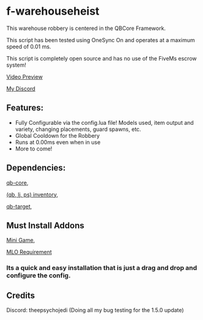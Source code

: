 # f-warehouseheist

This warehouse robbery is centered in the QBCore Framework.

This script has been tested using OneSync On and operates at a maximum speed of 0.01 ms.

This script is completely open source and has no use of the FiveMs escrow system!

[Video Preview](https://youtu.be/xurD9OySnfk)

[My Discord](https://discord.gg/xPcKNWZMpG)

## Features:

- Fully Configurable via the config.lua file! Models used, item output and variety, changing placements, guard spawns, etc.
- Global Cooldown for the Robbery
- Runs at 0.00ms even when in use
- More to come!

## Dependencies:
[qb-core](https://github.com/qbcore-framework/qb-core),

[(qb, lj, ps) inventory](https://github.com/qbcore-framework/qb-inventory),

[qb-target](https://github.com/qbcore-framework/qb-target),

## Must Install Addons

[Mini Game](https://github.com/Byte-Labs-Studio/bl_ui),

[MLO Requirement](https://www.gta5-mods.com/maps/mlo-warehouse-sp-fivem)

### Its a quick and easy installation that is just a drag and drop and configure the config.

## Credits
Discord: theepsychojedi (Doing all my bug testing for the 1.5.0 update)
